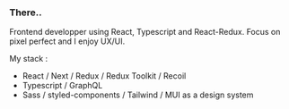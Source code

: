 ### There..
Frontend developper using React, Typescript and React-Redux. 
Focus on pixel perfect and I enjoy UX/UI.

My stack :

- React / Next / Redux / Redux Toolkit / Recoil
- Typescript / GraphQL
- Sass / styled-components / Tailwind / MUI as a design system
